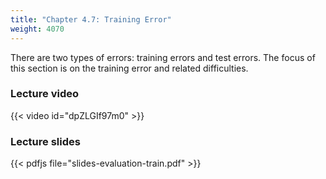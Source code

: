```yaml
---
title: "Chapter 4.7: Training Error"
weight: 4070
---
```

There are two types of errors: training errors and test errors. The focus of this section is on the training error and related difficulties.

<!--more-->

### Lecture video

{{< video id="dpZLGIf97m0" >}}

### Lecture slides

{{< pdfjs file="slides-evaluation-train.pdf" >}}
